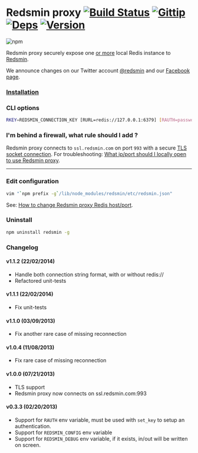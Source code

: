 Redsmin proxy [![Build Status](https://drone.io/github.com/Redsmin/redsmin/status.png)](https://drone.io/github.com/Redsmin/redsmin/latest) [![Gittip](http://badgr.co/gittip/fgribreau.png)](https://www.gittip.com/fgribreau/) [![Deps](https://david-dm.org/Redsmin/redsmin.png)](https://david-dm.org/Redsmin/redsmin) [![Version](http://badge.fury.io/js/redsmin.png)](http://badge.fury.io/js/redsmin)
===============

![npm](https://nodei.co/npm/redsmin.png)

Redsmin proxy securely expose one [or more](https://redsmin.uservoice.com/knowledgebase/articles/169404-how-to-run-multiple-redsmin-daemons-on-the-same-se) local Redis instance to [Redsmin](https://redsmin.com).

We announce changes on our Twitter account [@redsmin](https://twitter.com/redsmin) and our [Facebook page](https://www.facebook.com/redis.redsmin).

### [Installation](https://redsmin.uservoice.com/knowledgebase/articles/121169-can-i-manage-redis-instances-only-accessible-from-)

### CLI options

```bash
RKEY=REDSMIN_CONNECTION_KEY [RURL=redis://127.0.0.1:6379] [RAUTH=password] redsmin set_key
```

### I'm behind a firewall, what rule should I add ?

Redsmin proxy connects to `ssl.redsmin.com` on port `993` with a secure [TLS socket connection](https://en.wikipedia.org/wiki/Transport_Layer_Security). For troubleshooting: [What ip/port should I locally open to use Redsmin proxy](https://redsmin.uservoice.com/knowledgebase/articles/274294-what-ip-port-should-i-locally-open-to-use-redsmin-).

------------------

### Edit configuration

```bash
vim "`npm prefix -g`/lib/node_modules/redsmin/etc/redsmin.json"
```

See: [How to change Redsmin proxy Redis host/port](https://redsmin.uservoice.com/knowledgebase/articles/166408-how-to-change-redsmin-proxy-redis-host-port).

### Uninstall

```bash
npm uninstall redsmin -g
```

### Changelog

#### v1.1.2 (22/02/2014)
 * Handle both connection string format, with or without redis://
 * Refactored unit-tests

#### v1.1.1 (22/02/2014)
 * Fix unit-tests

#### v1.1.0 (03/09/2013)
 * Fix another rare case of missing reconnection

#### v1.0.4 (11/08/2013)
 * Fix rare case of missing reconnection

#### v1.0.0 (07/21/2013)
 * TLS support
 * Redsmin proxy now connects on ssl.redsmin.com:993

#### v0.3.3 (02/20/2013)
 * Support for `RAUTH` env variable, must be used with `set_key` to setup an authentication.
 * Support for `REDSMIN_CONFIG` env variable
 * Support for `REDSMIN_DEBUG` env variable, if it exists, in/out will be written on screen.
